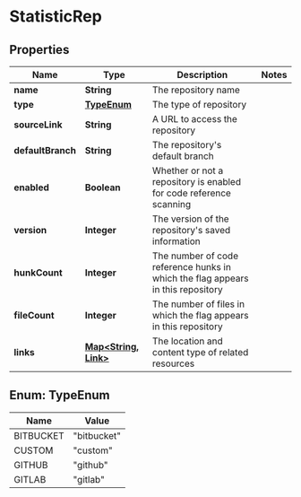 

# StatisticRep


## Properties

| Name | Type | Description | Notes |
|------------ | ------------- | ------------- | -------------|
|**name** | **String** | The repository name |  |
|**type** | [**TypeEnum**](#TypeEnum) | The type of repository |  |
|**sourceLink** | **String** | A URL to access the repository |  |
|**defaultBranch** | **String** | The repository&#39;s default branch |  |
|**enabled** | **Boolean** | Whether or not a repository is enabled for code reference scanning |  |
|**version** | **Integer** | The version of the repository&#39;s saved information |  |
|**hunkCount** | **Integer** | The number of code reference hunks in which the flag appears in this repository |  |
|**fileCount** | **Integer** | The number of files in which the flag appears in this repository |  |
|**links** | [**Map&lt;String, Link&gt;**](Link.md) | The location and content type of related resources |  |



## Enum: TypeEnum

| Name | Value |
|---- | -----|
| BITBUCKET | &quot;bitbucket&quot; |
| CUSTOM | &quot;custom&quot; |
| GITHUB | &quot;github&quot; |
| GITLAB | &quot;gitlab&quot; |



